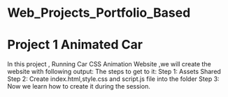 # Web_Projects_Portfolio_Based

# Project 1 Animated Car 

In this project , Running Car CSS Animation Website ,we will create the website with following output:
The steps to get to it:
Step 1: Assets Shared
Step 2: Create index.html,style.css and script.js file into the folder
Step 3: Now we learn how to create it during the session.
